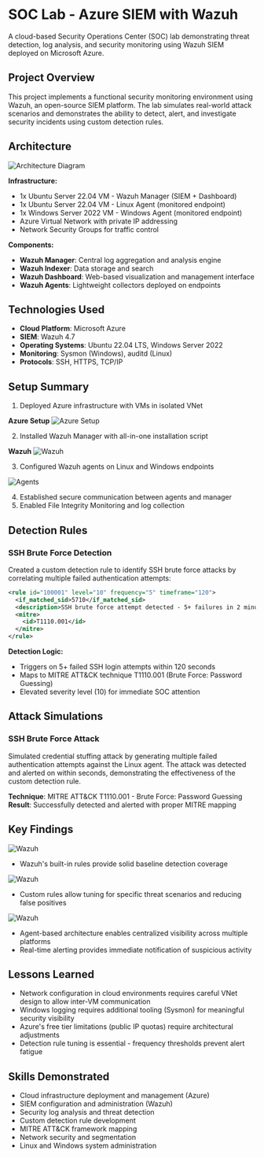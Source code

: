 # SOC Lab - Azure SIEM with Wazuh

A cloud-based Security Operations Center (SOC) lab demonstrating threat detection, log analysis, and security monitoring using Wazuh SIEM deployed on Microsoft Azure.

## Project Overview

This project implements a functional security monitoring environment using Wazuh, an open-source SIEM platform. The lab simulates real-world attack scenarios and demonstrates the ability to detect, alert, and investigate security incidents using custom detection rules.

## Architecture
![Architecture Diagram](Architecture-Diagram.png)

**Infrastructure:**
- 1x Ubuntu Server 22.04 VM - Wazuh Manager (SIEM + Dashboard)
- 1x Ubuntu Server 22.04 VM - Linux Agent (monitored endpoint)
- 1x Windows Server 2022 VM - Windows Agent (monitored endpoint)
- Azure Virtual Network with private IP addressing
- Network Security Groups for traffic control

**Components:**
- **Wazuh Manager**: Central log aggregation and analysis engine
- **Wazuh Indexer**: Data storage and search
- **Wazuh Dashboard**: Web-based visualization and management interface
- **Wazuh Agents**: Lightweight collectors deployed on endpoints

## Technologies Used

- **Cloud Platform**: Microsoft Azure
- **SIEM**: Wazuh 4.7
- **Operating Systems**: Ubuntu 22.04 LTS, Windows Server 2022
- **Monitoring**: Sysmon (Windows), auditd (Linux)
- **Protocols**: SSH, HTTPS, TCP/IP

## Setup Summary

1. Deployed Azure infrastructure with VMs in isolated VNet

**Azure Setup**
![Azure Setup](screenshots/azure-setup.png)

2. Installed Wazuh Manager with all-in-one installation script

**Wazuh**
![Wazuh](screenshots/empty_dashboard.png)

3. Configured Wazuh agents on Linux and Windows endpoints

![Agents](screenshots/connected-agents.png)

4. Established secure communication between agents and manager
5. Enabled File Integrity Monitoring and log collection

## Detection Rules

### SSH Brute Force Detection

Created a custom detection rule to identify SSH brute force attacks by correlating multiple failed authentication attempts:

```xml
<rule id="100001" level="10" frequency="5" timeframe="120">
  <if_matched_sid>5710</if_matched_sid>
  <description>SSH brute force attempt detected - 5+ failures in 2 minutes</description>
  <mitre>
    <id>T1110.001</id>
  </mitre>
</rule>
```

**Detection Logic:**
- Triggers on 5+ failed SSH login attempts within 120 seconds
- Maps to MITRE ATT&CK technique T1110.001 (Brute Force: Password Guessing)
- Elevated severity level (10) for immediate SOC attention

## Attack Simulations

### SSH Brute Force Attack
Simulated credential stuffing attack by generating multiple failed authentication attempts against the Linux agent. The attack was detected and alerted on within seconds, demonstrating the effectiveness of the custom detection rule.

**Technique**: MITRE ATT&CK T1110.001 - Brute Force: Password Guessing  
**Result**: Successfully detected and alerted with proper MITRE mapping

## Key Findings

![Wazuh](screenshots/siem-log.png)


- Wazuh's built-in rules provide solid baseline detection coverage

![Wazuh](screenshots/log-details.png)

- Custom rules allow tuning for specific threat scenarios and reducing false positives

![Wazuh](screenshots/custom-rules.png)


- Agent-based architecture enables centralized visibility across multiple platforms
- Real-time alerting provides immediate notification of suspicious activity

## Lessons Learned

- Network configuration in cloud environments requires careful VNet design to allow inter-VM communication
- Windows logging requires additional tooling (Sysmon) for meaningful security visibility
- Azure's free tier limitations (public IP quotas) require architectural adjustments
- Detection rule tuning is essential - frequency thresholds prevent alert fatigue

## Skills Demonstrated

- Cloud infrastructure deployment and management (Azure)
- SIEM configuration and administration (Wazuh)
- Security log analysis and threat detection
- Custom detection rule development
- MITRE ATT&CK framework mapping
- Network security and segmentation
- Linux and Windows system administration
